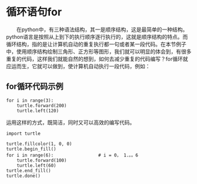 # 循环语句for
&emsp;&emsp;在python中，有三种语法结构，其一是顺序结构，这是最简单的一种结构。python语言是按照从上到下的执行顺序逐行执行的，这就是顺序结构的特点。而循环结构，指的是让计算机自动的重复执行都一句或者某一段代码。在本节例子中，使用顺序结构绘制三角形、正方形等图形，我们就可以明显的体会到，有很多重复的代码，这样我们就能自然的想到，如何去减少重复的代码编写？for循环就应运而生，它就可以做到，使计算机自动执行一段代码，例如：
## for循环代码示例
    for i in range(3):
        turtle.forward(200)
        turtle.left(120)
运用这样的方式，既简洁，同时又可以高效的编写代码。
    
    import turtle

    turtle.fillcolor(1, 0, 0)
    turtle.begin_fill()
    for i in range(6):                 # i = 0， 1.。。6
        turtle.forward(100)
        turtle.left(60)
    turtle.end_fill()
    turtle.done()

    
